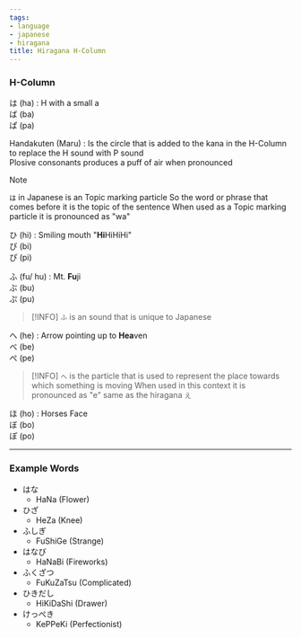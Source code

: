 ```yaml
---
tags:
- language
- japanese
- hiragana
title: Hiragana H-Column
---
```


### H-Column

は (ha) : H with a small a  
ば (ba)  
ぱ (pa)

Handakuten (Maru) : Is the circle that is added to the kana in the H-Column to replace the H sound with P sound  
Plosive consonants produces a puff of air when pronounced

 > [!NOTE]
 > `は` in Japanese is an Topic marking particle
 > So the word or phrase that comes before it is the topic of the sentence
 > When used as a Topic marking particle it is pronounced as "wa"

ひ (hi) : Smiling mouth "**Hi**HiHiHi"  
び (bi)  
ぴ (pi)

ふ (fu/ hu) : Mt. **Fu**ji  
ぶ (bu)  
ぷ (pu)

 > [!INFO]
 > `ふ` is an sound that is unique to Japanese

へ (he) : Arrow pointing up to **Hea**ven  
べ (be)  
ぺ (pe)

 > [!INFO]
 > `へ` is the particle that is used to represent the place towards which something is moving
 > When used in this context it is pronounced as "e" same as the hiragana `え`

ほ (ho) : Horses Face  
ぼ (bo)  
ぽ (po)

---

### Example Words

* はな
	 * HaNa (Flower)
* ひざ
	* HeZa (Knee)
* ふしぎ
	* FuShiGe (Strange)
* はなび
	* HaNaBi (Fireworks)
* ふくざつ
	* FuKuZaTsu (Complicated)
* ひきだし
	* HiKiDaShi (Drawer)
* けっぺき
	* KePPeKi (Perfectionist)